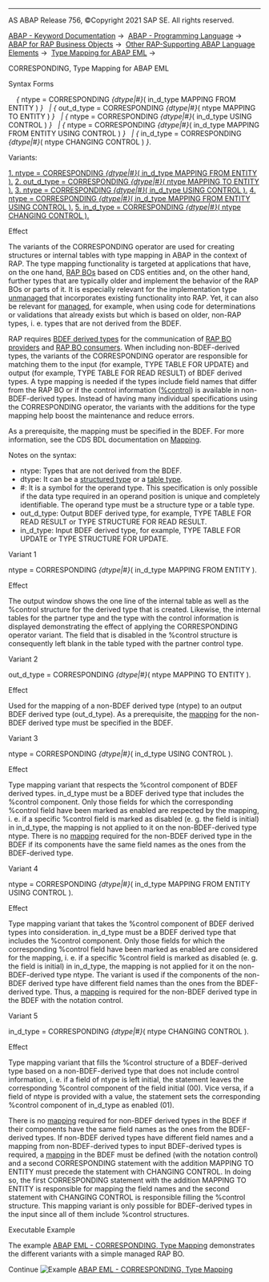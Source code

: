   

* * *

AS ABAP Release 756, ©Copyright 2021 SAP SE. All rights reserved.

[ABAP - Keyword Documentation](javascript:call_link\('abenabap.htm'\)) →  [ABAP - Programming Language](javascript:call_link\('abenabap_reference.htm'\)) →  [ABAP for RAP Business Objects](javascript:call_link\('abenabap_for_rap_bos.htm'\)) →  [Other RAP-Supporting ABAP Language Elements](javascript:call_link\('abenabap_rap_other.htm'\)) →  [Type Mapping for ABAP EML](javascript:call_link\('abapeml_type_mapping.htm'\)) → 

CORRESPONDING, Type Mapping for ABAP EML

Syntax Forms

    *{* ntype = CORRESPONDING *{*dtype*|*#*}*( in\_d\_type MAPPING FROM ENTITY ) *}*
  *|* *{* out\_d\_type = CORRESPONDING *{*dtype*|*#*}*( ntype MAPPING TO ENTITY ) *}*
  *|* *{* ntype = CORRESPONDING *{*dtype*|*#*}*( in\_d\_type USING CONTROL ) *}*
  *|* *{* ntype = CORRESPONDING *{*dtype*|*#*}*( in\_d\_type MAPPING FROM ENTITY USING CONTROL ) *}*
  *|* *{* in\_d\_type = CORRESPONDING *{*dtype*|*#*}*( ntype CHANGING CONTROL ) *}*.

Variants:

[1\. ntype = CORRESPONDING *{*dtype*|*#*}*( in\_d\_type MAPPING FROM ENTITY ).](#!ABAP_VARIANT_1@1@)
[2\. out\_d\_type = CORRESPONDING *{*dtype*|*#*}*( ntype MAPPING TO ENTITY ).](#!ABAP_VARIANT_2@2@)
[3\. ntype = CORRESPONDING *{*dtype*|*#*}*( in\_d\_type USING CONTROL ).](#!ABAP_VARIANT_3@3@)
[4\. ntype = CORRESPONDING *{*dtype*|*#*}*( in\_d\_type MAPPING FROM ENTITY USING CONTROL ).](#!ABAP_VARIANT_4@4@)
[5\. in\_d\_type = CORRESPONDING *{*dtype*|*#*}*( ntype CHANGING CONTROL ).](#!ABAP_VARIANT_5@5@)

Effect

The variants of the CORRESPONDING operator are used for creating structures or internal tables with type mapping in ABAP in the context of RAP. The type mapping functionality is targeted at applications that have, on the one hand, [RAP BOs](javascript:call_link\('abenrap_bo_glosry.htm'\) "Glossary Entry") based on CDS entities and, on the other hand, further types that are typically older and implement the behavior of the RAP BOs or parts of it. It is especially relevant for the implementation type [unmanaged](javascript:call_link\('abenbdl_impl_type.htm'\)) that incorporates existing functionality into RAP. Yet, it can also be relevant for [managed](javascript:call_link\('abenbdl_impl_type.htm'\)), for example, when using code for determinations or validations that already exists but which is based on older, non-RAP types, i. e. types that are not derived from the BDEF.

RAP requires [BDEF derived types](javascript:call_link\('abenrap_derived_type_glosry.htm'\) "Glossary Entry") for the communication of [RAP BO providers](javascript:call_link\('abenrap_bo_provider_glosry.htm'\) "Glossary Entry") and [RAP BO consumers](javascript:call_link\('abenrap_bo_consumer_glosry.htm'\) "Glossary Entry"). When including non-BDEF-derived types, the variants of the CORRESPONDING operator are responsible for matching them to the input (for example, TYPE TABLE FOR UPDATE) and output (for example, TYPE TABLE FOR READ RESULT) of BDEF derived types. A type mapping is needed if the types include field names that differ from the RAP BO or if the control information ([%control](javascript:call_link\('abapderived_types_comp.htm'\))) is available in non-BDEF-derived types. Instead of having many individual specifications using the CORRESPONDING operator, the variants with the additions for the type mapping help boost the maintenance and reduce errors.

As a prerequisite, the mapping must be specified in the BDEF. For more information, see the CDS BDL documentation on [Mapping](javascript:call_link\('abenbdl_type_mapping.htm'\)).

Notes on the syntax:

-   ntype: Types that are not derived from the BDEF.
-   dtype: It can be a [structured type](javascript:call_link\('abenstructured_type_glosry.htm'\) "Glossary Entry") or a [table type](javascript:call_link\('abentable_type_glosry.htm'\) "Glossary Entry").
-   #: It is a symbol for the operand type. This specification is only possible if the data type required in an operand position is unique and completely identifiable. The operand type must be a structure type or a table type.
-   out\_d\_type: Output BDEF derived type, for example, TYPE TABLE FOR READ RESULT or TYPE STRUCTURE FOR READ RESULT.
-   in\_d\_type: Input BDEF derived type, for example, TYPE TABLE FOR UPDATE or TYPE STRUCTURE FOR UPDATE.

Variant 1   

ntype = CORRESPONDING *{*dtype*|*#*}*( in\_d\_type MAPPING FROM ENTITY ).

Effect

The output window shows the one line of the internal table as well as the %control structure for the derived type that is created. Likewise, the internal tables for the partner type and the type with the control information is displayed demonstrating the effect of applying the CORRESPONDING operator variant. The field that is disabled in the %control structure is consequently left blank in the table typed with the partner control type.

Variant 2   

out\_d\_type = CORRESPONDING *{*dtype*|*#*}*( ntype MAPPING TO ENTITY ).

Effect

Used for the mapping of a non-BDEF derived type (ntype) to an output BDEF derived type (out\_d\_type). As a prerequisite, the [mapping](javascript:call_link\('abenbdl_type_mapping.htm'\)) for the non-BDEF derived type must be specified in the BDEF.

Variant 3   

ntype = CORRESPONDING *{*dtype*|*#*}*( in\_d\_type USING CONTROL ).

Effect

Type mapping variant that respects the %control component of BDEF derived types. in\_d\_type must be a BDEF derived type that includes the %control component. Only those fields for which the corresponding %control field have been marked as enabled are respected by the mapping, i. e. if a specific %control field is marked as disabled (e. g. the field is initial) in in\_d\_type, the mapping is not applied to it on the non-BDEF-derived type ntype. There is no [mapping](javascript:call_link\('abenbdl_type_mapping.htm'\)) required for the non-BDEF derived type in the BDEF if its components have the same field names as the ones from the BDEF-derived type.

Variant 4   

ntype = CORRESPONDING *{*dtype*|*#*}*( in\_d\_type MAPPING FROM ENTITY USING CONTROL ).

Effect

Type mapping variant that takes the %control component of BDEF derived types into consideration. in\_d\_type must be a BDEF derived type that includes the %control component. Only those fields for which the corresponding %control field have been marked as enabled are considered for the mapping, i. e. if a specific %control field is marked as disabled (e. g. the field is initial) in in\_d\_type, the mapping is not applied for it on the non-BDEF-derived type ntype. The variant is used if the components of the non-BDEF derived type have different field names than the ones from the BDEF-derived type. Thus, a [mapping](javascript:call_link\('abenbdl_type_mapping.htm'\)) is required for the non-BDEF derived type in the BDEF with the notation control.

Variant 5   

in\_d\_type = CORRESPONDING *{*dtype*|*#*}*( ntype CHANGING CONTROL ).

Effect

Type mapping variant that fills the %control structure of a BDEF-derived type based on a non-BDEF-derived type that does not include control information, i. e. if a field of ntype is left initial, the statement leaves the corresponding %control component of the field initial (00). Vice versa, if a field of ntype is provided with a value, the statement sets the corresponding %control component of in\_d\_type as enabled (01).

There is no [mapping](javascript:call_link\('abenbdl_type_mapping.htm'\)) required for non-BDEF derived types in the BDEF if their components have the same field names as the ones from the BDEF-derived types. If non-BDEF derived types have different field names and a mapping from non-BDEF-derived types to input BDEF-derived types is required, a [mapping](javascript:call_link\('abenbdl_type_mapping.htm'\)) in the BDEF must be defined (with the notation control) and a second CORRESPONDING statement with the addition MAPPING TO ENTITY must precede the statement with CHANGING CONTROL. In doing so, the first CORRESPONDING statement with the addition MAPPING TO ENTITY is responsible for mapping the field names and the second statement with CHANGING CONTROL is responsible filling the %control structure. This mapping variant is only possible for BDEF-derived types in the input since all of them include %control structures.

Executable Example

The example [ABAP EML - CORRESPONDING, Type Mapping](javascript:call_link\('abeneml_type_mapping_abexa.htm'\)) demonstrates the different variants with a simple managed RAP BO.

Continue
![Example](exa.gif "Example") [ABAP EML - CORRESPONDING, Type Mapping](javascript:call_link\('abeneml_type_mapping_abexa.htm'\))